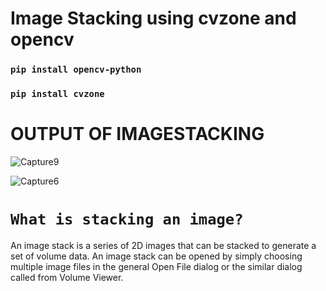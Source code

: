 # Image Stacking using cvzone and opencv 
### `pip install opencv-python`
### `pip install cvzone `





# OUTPUT OF IMAGESTACKING

![Capture9](https://user-images.githubusercontent.com/98689629/190513404-5005eb9e-f657-4acb-90ea-fa0acf4786a5.PNG)





![Capture6](https://user-images.githubusercontent.com/98689629/190513453-a0defde7-4db9-44a4-9d98-88945018b8f9.PNG)

# `What is stacking an image?`
An image stack is a series of 2D images that can be stacked to generate a set of volume data. An image stack can be opened by simply choosing multiple image files in the general Open File dialog or the similar dialog called from Volume Viewer.

